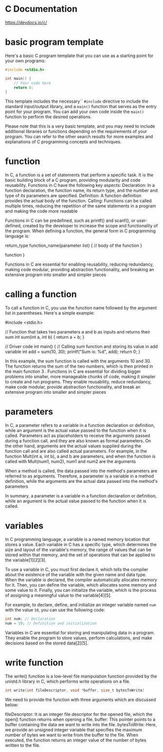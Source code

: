 # C Documentation

https://devdocs.io/c/

# basic program template

Here's a basic C program template that you can use as a starting point for your own programs:

```c
#include <stdio.h>

int main() {
    // Your code here
    return 0;
}
```

This template includes the necessary`` `#include` directive to include the standard input/output library, and a `main()` function that serves as the entry point for your program. You can add your own code inside the `main()` function to perform the desired operations.

Please note that this is a very basic template, and you may need to include additional libraries or functions depending on the requirements of your program. You can refer to the other search results for more examples and explanations of C programming concepts and techniques.


# function
In C, a function is a set of statements that perform a specific task. It is the basic building block of a C program, providing modularity and code reusability. Functions in C have the following key aspects:
Declaration: In a function declaration, the function name, its return type, and the number and type of its parameters are specified.
Definition: A function definition provides the actual body of the function.
Calling: Functions can be called multiple times, reducing the repetition of the same statements in a program and making the code more readable

Functions in C can be predefined, such as printf() and scanf(), or user-defined, created by the developer to increase the scope and functionality of the program. When defining a function, the general form in C programming language is:

return_type function_name(parameter list) {
    // body of the function
}

function
}

Functions in C are essential for enabling reusability, reducing redundancy, making code modular, providing abstraction functionality, and breaking an extensive program into smaller and simpler pieces

# calling a function

To call a function in C, you use the function name followed by the argument list in parentheses. Here's a simple example:

#include <stdio.h>

// Function that takes two parameters a and b as inputs and returns their sum
int sum(int a, int b) {
    return a + b;
}

// Driver code
int main() {
    // Calling sum function and storing its value in add variable
    int add = sum(10, 30);
    printf("Sum is: %d", add);
    return 0;
}

In this example, the sum function is called with the arguments 10 and 30. The function returns the sum of the two numbers, which is then printed in the main function
3
.
Functions in C are essential for dividing bigger problems into smaller, more manageable chunks of code, making it simpler to create and run programs. They enable reusability, reduce redundancy, make code modular, provide abstraction functionality, and break an extensive program into smaller and simpler pieces


# parameters 
In C, a parameter refers to a variable in a function declaration or definition, while an argument is the actual value passed to the function when it is called. Parameters act as placeholders to receive 
the arguments passed during a function call, and they are also known as formal parameters. On the other hand, arguments are the actual values supplied during the function call 
and are also called actual parameters. For example, in the function Mult(int a, int b), a and b are parameters, and when the function is called with Mult(num1, num2), num1 and num2 are the arguments

When a method is called, the data passed into the method's parameters are referred to as arguments. Therefore, a parameter is a variable in a method definition, while the arguments are the actual data passed into the method's parameters

In summary, a parameter is a variable in a function declaration or definition, while an argument is the actual value passed to the function when it is called.

# variables 

In C programming language, a variable is a named memory location that stores a value. Each variable in C has a specific type, which determines the size and layout of the variable's memory, the range of values that can be stored within that memory, and the set of operations that can be applied to the variable[1][2][3]. 

To use a variable in C, you must first declare it, which tells the compiler about the existence of the variable with the given name and data type. When the variable is declared, the compiler automatically allocates memory for it. Then, you can define the variable, which allocates some memory and some value to it. Finally, you can initialize the variable, which is the process of assigning a meaningful value to the variable[4][5].

For example, to declare, define, and initialize an integer variable named `num` with the value `10`, you can use the following code:

```c
int num; // Declaration
num = 10; // Definition and initialization
```

Variables in C are essential for storing and manipulating data in a program. They enable the program to store values, perform calculations, and make decisions based on the stored data[2][5].

# write function
The write() function is a low-level file manipulation function provided by the unistd.h library in C, which performs write operations on a file.

```C
int write(int fileDescriptor, void *buffer, size_t bytesToWrite)
```

We need to provide the function with three arguments which are discussed below:

fileDescriptor: It is an integer file descriptor for the opened file, which the open() function returns when opening a file.
buffer: This pointer points to a buffer containing the data we want to write into the file.
bytesToWrite: Here, we provide an unsigned integer variable that specifies the maximum number of bytes we want to write from the buffer to the file.
When executed, the function returns an integer value of the number of bytes written to the file.